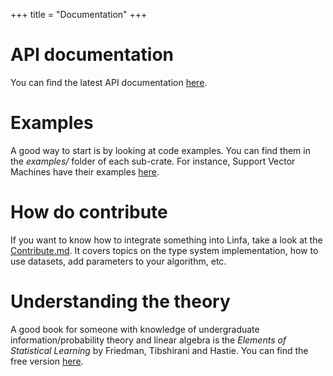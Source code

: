 +++
title = "Documentation"
+++

# API documentation

You can find the latest API documentation [here](../rustdocs/linfa/).

# Examples

A good way to start is by looking at code examples. You can find them in the *examples/* folder of each sub-crate. For instance, Support Vector Machines have their examples [here](https://github.com/rust-ml/linfa/tree/master/algorithms/linfa-svm/examples).

# How do contribute

If you want to know how to integrate something into Linfa, take a look at the [Contribute.md](https://github.com/rust-ml/linfa/blob/master/CONTRIBUTE.md). It covers topics on the type system implementation, how to use datasets, add parameters to your algorithm, etc.

# Understanding the theory

A good book for someone with knowledge of undergraduate information/probability theory and linear algebra is the *Elements of Statistical Learning* by Friedman, Tibshirani and Hastie. You can find the free version [here](https://web.stanford.edu/~hastie/ElemStatLearn/).
